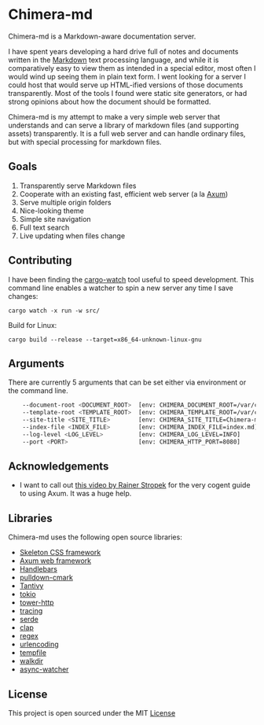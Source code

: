 # Chimera-md

Chimera-md is a Markdown-aware documentation server.

I have spent years developing a hard drive full of notes and documents written in the
[Markdown](https://www.markdownguide.org/) text processing language, and while it is
comparatively easy to view them as intended in a special editor, most often I would wind
up seeing them in plain text form. I went looking for a server I could host that would
serve up HTML-ified versions of those documents transparently. Most of the tools I
found were static site generators, or had strong opinions about how the document should
be formatted.

Chimera-md is my attempt to make a very simple web server that understands and can serve
a library of markdown files (and supporting assets) transparently. It is a full web server
and can handle ordinary files, but with special processing for markdown files.

## Goals

1. Transparently serve Markdown files
2. Cooperate with an existing fast, efficient web server (a la [Axum](https://docs.rs/axum/latest/axum/))
3. Serve multiple origin folders
4. Nice-looking theme
5. Simple site navigation
6. Full text search
7. Live updating when files change

## Contributing

I have been finding the [cargo-watch](https://crates.io/crates/cargo-watch) tool useful to speed development.
This command line enables a watcher to spin a new server any time I save changes:
```
cargo watch -x run -w src/
```

Build for Linux:
```
cargo build --release --target=x86_64-unknown-linux-gnu
```

## Arguments

There are currently 5 arguments that can be set either via environment or the command line.

```bash
    --document-root <DOCUMENT_ROOT>  [env: CHIMERA_DOCUMENT_ROOT=/var/chimera-md/www]
    --template-root <TEMPLATE_ROOT>  [env: CHIMERA_TEMPLATE_ROOT=/var/chimera-md/template]
    --site-title <SITE_TITLE>        [env: CHIMERA_SITE_TITLE=Chimera-md]
    --index-file <INDEX_FILE>        [env: CHIMERA_INDEX_FILE=index.md]
    --log-level <LOG_LEVEL>          [env: CHIMERA_LOG_LEVEL=INFO]
    --port <PORT>                    [env: CHIMERA_HTTP_PORT=8080]
```

## Acknowledgements

* I want to call out [this video by Rainer Stropek](https://www.youtube.com/watch?v=y5W6PErCc2c) for the very cogent guide to using Axum. It was a huge help.

## Libraries

Chimera-md uses the following open source libraries:

* [Skeleton CSS framework](http://getskeleton.com/)
* [Axum web framework](https://github.com/tokio-rs/axum)
* [Handlebars](https://github.com/sunng87/handlebars-rust)
* [pulldown-cmark](https://crates.io/crates/pulldown-cmark)
* [Tantivy](https://crates.io/crates/tantivy)
* [tokio](https://tokio.rs/)
* [tower-http](https://crates.io/crates/tower-http)
* [tracing](https://crates.io/crates/tracing)
* [serde](https://crates.io/crates/serde)
* [clap](https://crates.io/crates/clap)
* [regex](https://crates.io/crates/regex)
* [urlencoding](https://crates.io/crates/urlencoding)
* [tempfile](https://crates.io/crates/tempfile)
* [walkdir](https://crates.io/crates/walkdir)
* [async-watcher](https://crates.io/crates/async-watcher)

## License

This project is open sourced under the MIT [License](License.txt)
